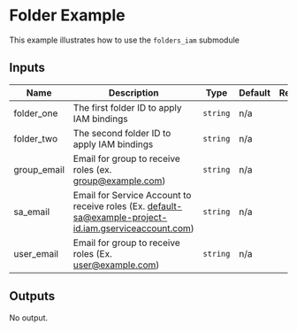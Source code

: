 # Folder Example

This example illustrates how to use the `folders_iam` submodule

<!-- BEGINNING OF PRE-COMMIT-TERRAFORM DOCS HOOK -->
## Inputs

| Name | Description | Type | Default | Required |
|------|-------------|------|---------|:--------:|
| folder\_one | The first folder ID to apply IAM bindings | `string` | n/a | yes |
| folder\_two | The second folder ID to apply IAM bindings | `string` | n/a | yes |
| group\_email | Email for group to receive roles (ex. group@example.com) | `string` | n/a | yes |
| sa\_email | Email for Service Account to receive roles (Ex. default-sa@example-project-id.iam.gserviceaccount.com) | `string` | n/a | yes |
| user\_email | Email for group to receive roles (Ex. user@example.com) | `string` | n/a | yes |

## Outputs

No output.

<!-- END OF PRE-COMMIT-TERRAFORM DOCS HOOK -->

